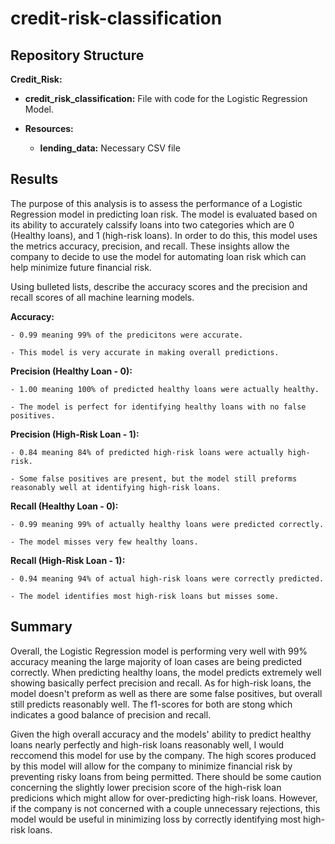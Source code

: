 # credit-risk-classification

## Repository Structure

**Credit_Risk:**
  - **credit_risk_classification:** File with code for the Logistic Regression Model.

  - **Resources:**

      - **lending_data:** Necessary CSV file


## Results

  The purpose of this analysis is to assess the performance of a Logistic Regression model in predicting loan risk. The model is evaluated based on its ability to accurately calssify loans into two categories which are 0 (Healthy loans), and 1 (high-risk loans). In order to do this, this model uses the metrics accuracy, precision, and recall. These insights allow the company to decide to use the model for automating loan risk which can help minimize future financial risk.

Using bulleted lists, describe the accuracy scores and the precision and recall scores of all machine learning models.

**Accuracy:**

    - 0.99 meaning 99% of the predicitons were accurate.
    
    - This model is very accurate in making overall predictions.

**Precision (Healthy Loan - 0):**

    - 1.00 meaning 100% of predicted healthy loans were actually healthy.
    
    - The model is perfect for identifying healthy loans with no false positives.
 
**Precision (High-Risk Loan - 1):**

    - 0.84 meaning 84% of predicted high-risk loans were actually high-risk.
    
    - Some false positives are present, but the model still preforms reasonably well at identifying high-risk loans.
 
**Recall (Healthy Loan - 0):**

    - 0.99 meaning 99% of actually healthy loans were predicted correctly.
    
    - The model misses very few healthy loans.

**Recall (High-Risk Loan - 1):**

    - 0.94 meaning 94% of actual high-risk loans were correctly predicted.
    
    - The model identifies most high-risk loans but misses some.

## Summary

  Overall, the Logistic Regression model is performing very well with 99% accuracy meaning the large majority of loan cases are being predicted correctly. When predicting healthy loans, the model predicts extremely well showing basically perfect precision and recall. As for high-risk loans, the model doesn't preform as well as there are some false positives, but overall still predicts reasonably well. The f1-scores for both are stong which indicates a good balance of precision and recall.

  Given the high overall accuracy and the models' ability to predict healthy loans nearly perfectly and high-risk loans reasonably well, I would reccomend this model for use by the company. The high scores produced by this model will allow for the company to minimize financial risk by preventing risky loans from being permitted. There should be some caution concerning the slightly lower precision score of the high-risk loan predicions which might allow for over-predicting high-risk loans. However, if the company is not concerned with a couple unnecessary rejections, this model would be useful in minimizing loss by correctly identifying most high-risk loans.
